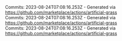 Commits: 2023-08-24T07:08:16.253Z - Generated via https://github.com/marketplace/actions/artificial-grass
<br>
Commits: 2023-08-24T07:08:16.253Z - Generated via https://github.com/marketplace/actions/artificial-grass
<br>
Commits: 2023-08-24T07:08:16.253Z - Generated via https://github.com/marketplace/actions/artificial-grass
<br>
